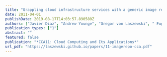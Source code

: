 ```yaml
---
title: "Grappling cloud infrastructure services with a generic image repository"
date: 2011-04-01
publishDate: 2019-08-17T14:03:57.890580Z
authors: ["Javier Diaz", "Andrew Younge", "Gregor von Laszewski", " FugangWang", "Geoffrey C. Fox"]
publication_types: ["1"]
abstract: ""
featured: false
publication: "*CCA11: Cloud Computing and Its Applications*"
url_pdf: "https://laszewski.github.io/papers/11-imagerepo-cca.pdf"
---
```


